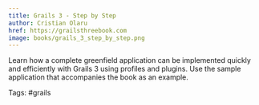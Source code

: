 ```yaml
---
title: Grails 3 - Step by Step
author: Cristian Olaru
href: https://grailsthreebook.com
image: books/grails_3_step_by_step.png
---
```

Learn how a complete greenfield application can be implemented quickly and efficiently with Grails 3 using profiles and plugins. Use the sample application that accompanies the book as an example.

Tags: #grails
